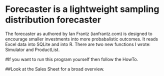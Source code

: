 # Forecaster is a lightweight sampling distribution forecaster

The forecaster as authored by Ian Frantz (ianfrantz.com) is designed to encourage smaller investments into more probabalistic outcomes. It reads Excel data into SQLite and into R. There are two new functions I wrote: Simulator and ProductList.  

#If you want to run this program yourself then follow the HowTo. 

##Look at the Sales Sheet for a broad overview. 

